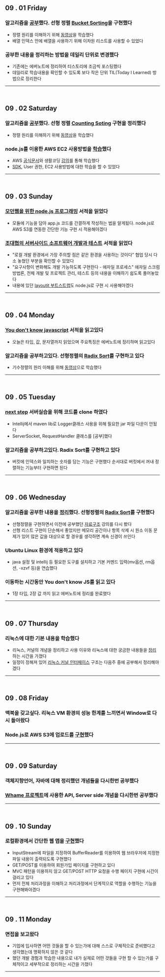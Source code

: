 

## 09 . 01 Friday

### 알고리즘을 [공부](http://wjun.tistory.com/59)했다. 선형 정렬 [Bucket Sorting](https://github.com/nttejun/algorithm-euler/blob/master/euler/src/sorting/BucketSort.java)을 구현했다

+ 정렬 원리를 이해하기 위해 [동영상](https://youtu.be/geVyIsFpxUs)을 학습했다
+ 배열 인덱스 안에 배열을 사용하기 위해 이차원 리스트를 사용할 수 있었다

### 공부한 내용을 정리하는 방법을 데일리 단위로 변경했다

+ 기존에는 에버노트에 정리하여 티스토리에 조금씩 포스팅했다
+ 데일리로 학습내용을 확인할 수 있도록 보다 작은 단위 TIL(Today I Learned) 방법으로 정리한다

---
<br>

## 09 . 02 Saturday

### 알고리즘을 [공부](http://wjun.tistory.com/60)했다. 선형 정렬 [Counting Soting](https://github.com/nttejun/algorithm-euler/blob/master/euler/src/sorting/CountingSort.java) 구현을 정리했다

+ 정렬 원리를 이해하기 위해 [동영상](https://youtu.be/TTnvXY82dtM)을 학습했다

### node.js를 이용한 AWS EC2 사용방법을 [학습](http://wjun.tistory.com/61)했다

+ AWS [공식문서](http://docs.aws.amazon.com/sdk-for-javascript/v2/developer-guide/ec2-examples.html)와 생활코딩 [강의](https://opentutorials.org/course/2717/11768)를 통해 학습했다
+ [SDK](http://docs.aws.amazon.com/sdk-for-java/v1/developer-guide/welcome.html), User 권한, EC2 사용방법에 대한 학습을 할 수 있었다

---
<br>

## 09 . 03 Sunday

### [모던웹을 위한 node.js 프로그래밍](http://book.daum.net/detail/book.do?bookid=DGT00030982501YE) 서적을 읽었다

+ 모듈에 기능을 담아 app.js 코드를 간결하게 작성하는 법을 알게됬다. node.js로 AWS S3를 연동한 간단한 기능 구현 시 적용해야겠다

### [조대협의 서버사이드 소프트웨어 개발과 테스트](http://book.daum.net/detail/book.do?bookid=KOR9788965400936) 서적을 읽었다

+ "로컬 개발 환경에서 가장 주의할 점은 같은 환경을 사용하는 것이다" 협업 당시 다소 놓쳤던 부분을 확인할 수 있었다
+ "요구사항이 변화해도 개발 가능하도록 구현한다 - 애자일 프로세스" 애자일 스크럼 방법론, 전체 개발 및 프로젝트 관리, 테스트 등의 내용을 이해하기 쉽도록 풀어놓았다
+ 내용에 있던 [layoutit 부트스트랩](http://www.layoutit.com/build)도 node.js로 구현 시 사용해야겠다

---
<br>

## 09 . 04 Monday

### [You don't know javascript](http://www.hanbit.co.kr/store/books/look.php?p_code=B8227329776) 서적을 읽고있다

+ 오늘은 타입, 값, 문자열까지 읽었으며 주요특징은 에버노트에 정리하며 읽고있다

### 알고리즘을 공부하고있다. 선형정렬의 [Radix Sort](https://github.com/nttejun/algorithm-euler/blob/master/euler/src/sorting/RadixSort.java)를 구현하고 있다

+ 기수정렬의 원리 이해를 위해 [동영상](https://www.youtube.com/watch?v=YXFI4osELGU)으로 학습했다

---
<br>

## 09 . 05 Tuesday

### [next step](http://www.aladin.co.kr/shop/wproduct.aspx?ItemId=91501933) 서버실습을 위해 코드를 clone 하였다

+ Intellij에서 maven lib로 Logger클래스 사용을 위해 필요한 jar 파일 다운이 안됬다
+ ServerSocket, RequestHandler 클래스를 [공부]했다

### 알고리즘을 공부하고있다. Radix Sort를 구현하고 있다

+ 버킷에 인덱스와 일치하는 숫자를 담는 기능은 구현했다 순서대로 버킷에서 꺼내 정렬하는 기능부터 구현하면 된다

---
<br>

## 09 . 06 Wednesday

### 알고리즘을 공부한 내용을 [정리](http://wjun.tistory.com/62)했다. 선형정렬의 [Radix Sort](https://github.com/nttejun/algorithm-euler/blob/master/euler/src/sorting/RadixSort.java)를 구현했다

+ 선형정렬을 구현하면서 이전에 공부했던 [자료구조](http://core.ewha.ac.kr/publicview/C0101020141001104447195951?vmode=f) 강의를 다시 봤다
+ 선형 리스트 구현이 단순해서 좋았지만 메모리 공간이나 항목 삭제 시 원소 이동 문제가 있어 많은 값을 대상으로 할 경우를 생각하면 계속 신경이 쓰인다

### Ubuntu Linux 환경에 적응하고 있다

+ java 설정 및 intellij 등 필요한 도구를 설치하고 기본 커멘드 입력(mv옵션, rm옵션, -xzvf 등)을 연습했다

### 이동하는 시간동안 You don't know JS를 읽고 있다

+ 1장 타입, 2장 값 까지 읽고 에버노트에 정리를 완료했다

---
<br>

## 09 . 07 Thursday

### 리눅스에 대한 기본 내용을 학습했다

+ 리눅스, 커널의 개념을 정리하고 사용 이유와 리눅스에 대한 궁금한 내용들을 [정리](http://wjun.tistory.com/63)하는 시간을 가졌다
+ 일정이 정해져 있어 [리눅스 커널 인터페이스](https://ko.wikipedia.org/wiki/%EB%A6%AC%EB%88%85%EC%8A%A4_%EC%BB%A4%EB%84%90_%EC%9D%B8%ED%84%B0%ED%8E%98%EC%9D%B4%EC%8A%A4) 구조는 다음주 중에 공부해서 정리해야겠다

---
<br>

## 09 . 08 Friday

### 맥북을 갖고싶다. 리눅스 VM 환경의 성능 한계를 느끼면서 Window로 다시 돌아왔다

### Node.js로 AWS S3에 업로드를 [구현](http://wjun.tistory.com/64)했다

---
<br>

## 09 . 09 Saturday

### 객체지향언어, 자바에 대해 정리했던 개념들을 다시한번 공부했다

### [Whame 프로젝트](https://youtu.be/eAeVGDenO10)에 사용한 API, Server side 개념을 다시한번 공부했다

---
<br>

## 09 . 10 Sunday

### 로컬환경에서 간단한 웹 앱을 [구현](http://wjun.tistory.com/65)했다

+ InputStream에 파일을 지정하여 BufferReader를 이용하여 웹 브라우저에 지정한 파일 내용이 출력되도록 구현했다
+ GET/POST를 이용하여 회원가입 페이지를 구현하고 있다
+ MVC 패턴을 이용하지 않고 GET/POST HTTP 요청을 수행 페이지 구현에 시간이 걸리고 있다
+ 먼저 전체 처리과정을 이해하고 처리과정에서 단계적으로 역할을 수행하는 기능을 구현해봐야겠다

---
<br>

## 09 . 11 Monday

### 면접을 보고왔다

+ 기업에 입사하면 어떤 것들을 할 수 있는가에 대해 스스로 구체적으로 준비했다고 생각했는데 명확하지 않은 것 같다
+ 했던 개발 경험과 학습한 내용으로 내가 실제로 어떤 것들을 구현 할 수 있는가를 구체적이고 세부적으로 정리하는 시간을 가졌다

---
<br>

